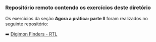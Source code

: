 ### Repositório remoto contendo os exercícios deste diretório

Os exercícios da seção **Agora a prática: parte II** foram realizados no seguinte repositório:

:arrow_right: [Digimon Finders - RTL](https://github.com/tiagordebarros/exercise-digimon-finders)

